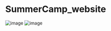 # SummerCamp_website
![image](https://user-images.githubusercontent.com/65078035/187616923-5e17846a-2f2c-466c-9a65-76480da37e6e.png)
![image](https://user-images.githubusercontent.com/65078035/187616783-ab936c8f-e784-4ae6-8a99-8c697e3e4939.png)
